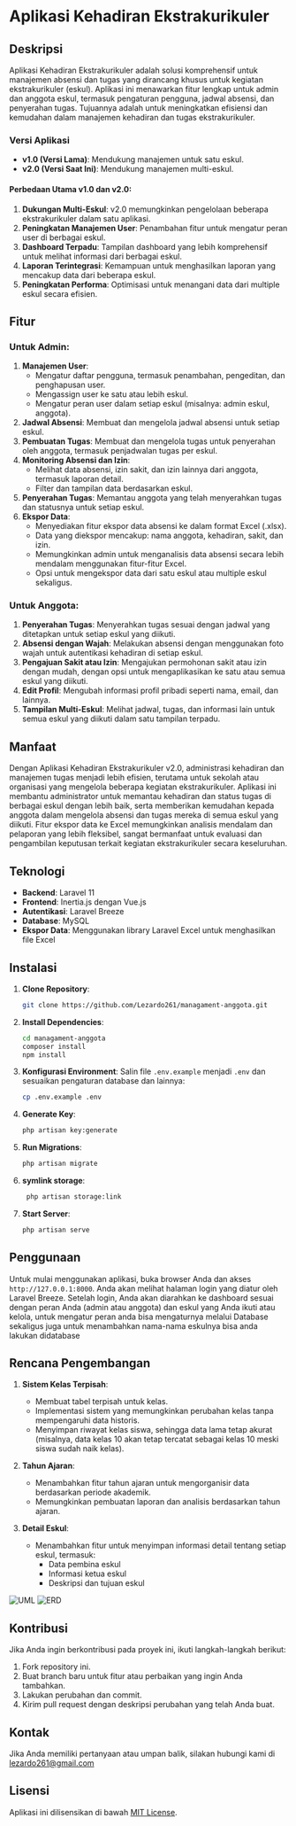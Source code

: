 # Aplikasi Kehadiran Ekstrakurikuler

## Deskripsi
Aplikasi Kehadiran Ekstrakurikuler adalah solusi komprehensif untuk manajemen absensi dan tugas yang dirancang khusus untuk kegiatan ekstrakurikuler (eskul). Aplikasi ini menawarkan fitur lengkap untuk admin dan anggota eskul, termasuk pengaturan pengguna, jadwal absensi, dan penyerahan tugas. Tujuannya adalah untuk meningkatkan efisiensi dan kemudahan dalam manajemen kehadiran dan tugas ekstrakurikuler.

### Versi Aplikasi
- **v1.0 (Versi Lama)**: Mendukung manajemen untuk satu eskul.
- **v2.0 (Versi Saat Ini)**: Mendukung manajemen multi-eskul.

#### Perbedaan Utama v1.0 dan v2.0:
1. **Dukungan Multi-Eskul**: v2.0 memungkinkan pengelolaan beberapa ekstrakurikuler dalam satu aplikasi.
2. **Peningkatan Manajemen User**: Penambahan fitur untuk mengatur peran user di berbagai eskul.
3. **Dashboard Terpadu**: Tampilan dashboard yang lebih komprehensif untuk melihat informasi dari berbagai eskul.
4. **Laporan Terintegrasi**: Kemampuan untuk menghasilkan laporan yang mencakup data dari beberapa eskul.
5. **Peningkatan Performa**: Optimisasi untuk menangani data dari multiple eskul secara efisien.

## Fitur

### Untuk Admin:
1. **Manajemen User**: 
   - Mengatur daftar pengguna, termasuk penambahan, pengeditan, dan penghapusan user.
   - Mengassign user ke satu atau lebih eskul.
   - Mengatur peran user dalam setiap eskul (misalnya: admin eskul, anggota).
2. **Jadwal Absensi**: Membuat dan mengelola jadwal absensi untuk setiap eskul.
3. **Pembuatan Tugas**: Membuat dan mengelola tugas untuk penyerahan oleh anggota, termasuk penjadwalan tugas per eskul.
4. **Monitoring Absensi dan Izin**: 
   - Melihat data absensi, izin sakit, dan izin lainnya dari anggota, termasuk laporan detail.
   - Filter dan tampilan data berdasarkan eskul.
5. **Penyerahan Tugas**: Memantau anggota yang telah menyerahkan tugas dan statusnya untuk setiap eskul.
6. **Ekspor Data**: 
   - Menyediakan fitur ekspor data absensi ke dalam format Excel (.xlsx).
   - Data yang diekspor mencakup: nama anggota, kehadiran, sakit, dan izin.
   - Memungkinkan admin untuk menganalisis data absensi secara lebih mendalam menggunakan fitur-fitur Excel.
   - Opsi untuk mengekspor data dari satu eskul atau multiple eskul sekaligus.

### Untuk Anggota:
1. **Penyerahan Tugas**: Menyerahkan tugas sesuai dengan jadwal yang ditetapkan untuk setiap eskul yang diikuti.
2. **Absensi dengan Wajah**: Melakukan absensi dengan menggunakan foto wajah untuk autentikasi kehadiran di setiap eskul.
3. **Pengajuan Sakit atau Izin**: Mengajukan permohonan sakit atau izin dengan mudah, dengan opsi untuk mengaplikasikan ke satu atau semua eskul yang diikuti.
4. **Edit Profil**: Mengubah informasi profil pribadi seperti nama, email, dan lainnya.
5. **Tampilan Multi-Eskul**: Melihat jadwal, tugas, dan informasi lain untuk semua eskul yang diikuti dalam satu tampilan terpadu.

## Manfaat
Dengan Aplikasi Kehadiran Ekstrakurikuler v2.0, administrasi kehadiran dan manajemen tugas menjadi lebih efisien, terutama untuk sekolah atau organisasi yang mengelola beberapa kegiatan ekstrakurikuler. Aplikasi ini membantu administrator untuk memantau kehadiran dan status tugas di berbagai eskul dengan lebih baik, serta memberikan kemudahan kepada anggota dalam mengelola absensi dan tugas mereka di semua eskul yang diikuti. Fitur ekspor data ke Excel memungkinkan analisis mendalam dan pelaporan yang lebih fleksibel, sangat bermanfaat untuk evaluasi dan pengambilan keputusan terkait kegiatan ekstrakurikuler secara keseluruhan.

## Teknologi
- **Backend**: Laravel 11
- **Frontend**: Inertia.js dengan Vue.js
- **Autentikasi**: Laravel Breeze
- **Database**: MySQL
- **Ekspor Data**: Menggunakan library Laravel Excel untuk menghasilkan file Excel

## Instalasi
1. **Clone Repository**:
   ```bash
   git clone https://github.com/Lezardo261/managament-anggota.git
   ```

2. **Install Dependencies**:
   ```bash
   cd managament-anggota
   composer install
   npm install
   ```

3. **Konfigurasi Environment**:
   Salin file `.env.example` menjadi `.env` dan sesuaikan pengaturan database dan lainnya:
   ```bash
   cp .env.example .env
   ```

4. **Generate Key**:
   ```bash
   php artisan key:generate
   ```

5. **Run Migrations**:
   ```bash
   php artisan migrate
   ```

6. **symlink storage**:
   ```bash
    php artisan storage:link
   ```

7. **Start Server**:
   ```bash
   php artisan serve
   ```

## Penggunaan
Untuk mulai menggunakan aplikasi, buka browser Anda dan akses `http://127.0.0.1:8000`. Anda akan melihat halaman login yang diatur oleh Laravel Breeze. Setelah login, Anda akan diarahkan ke dashboard sesuai dengan peran Anda (admin atau anggota) dan eskul yang Anda ikuti atau kelola, untuk mengatur peran anda bisa mengaturnya melalui Database sekaligus juga untuk menambahkan nama-nama eskulnya bisa anda lakukan didatabase

## Rencana Pengembangan
1. **Sistem Kelas Terpisah**:
   - Membuat tabel terpisah untuk kelas.
   - Implementasi sistem yang memungkinkan perubahan kelas tanpa mempengaruhi data historis.
   - Menyimpan riwayat kelas siswa, sehingga data lama tetap akurat (misalnya, data kelas 10 akan tetap tercatat sebagai kelas 10 meski siswa sudah naik kelas).

2. **Tahun Ajaran**:
   - Menambahkan fitur tahun ajaran untuk mengorganisir data berdasarkan periode akademik.
   - Memungkinkan pembuatan laporan dan analisis berdasarkan tahun ajaran.

3. **Detail Eskul**:
   - Menambahkan fitur untuk menyimpan informasi detail tentang setiap eskul, termasuk:
     - Data pembina eskul
     - Informasi ketua eskul
     - Deskripsi dan tujuan eskul


![UML](https://github.com/user-attachments/assets/815d6f66-6fee-402a-bcc9-c0d880b11e37)
![ERD](https://github.com/user-attachments/assets/6ca8148f-f235-48d8-bd18-a27dfb6db81b)

## Kontribusi
Jika Anda ingin berkontribusi pada proyek ini, ikuti langkah-langkah berikut:
1. Fork repository ini.
2. Buat branch baru untuk fitur atau perbaikan yang ingin Anda tambahkan.
3. Lakukan perubahan dan commit.
4. Kirim pull request dengan deskripsi perubahan yang telah Anda buat.

## Kontak
Jika Anda memiliki pertanyaan atau umpan balik, silakan hubungi kami di [lezardo261@gmail.com](mailto:lezardo261@gmail.com)

## Lisensi
Aplikasi ini dilisensikan di bawah [MIT License](LICENSE).
